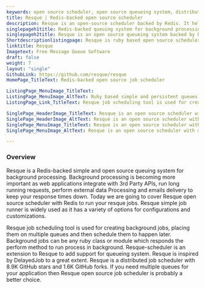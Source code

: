 ```yaml
---
keywords: open source scheduler, open source queueing system, distributed job scheduler, open source job scheduler, run process in background, job scheduling tool
title: Resque | Redis-backed open source scheduler
description: Resque is an open-source scheduler backed by Redis. It helps you create background jobs, place them on multiple queues, and process them later.
singlepageh1title: Redis-backed queuing system for background processing.
singlepageh2title: Resque is an open source queueing system backed by Redis. It creates background jobs, places them on multiple queues, and schedules jobs to process later.
Shortdescriptionlistingpage: Resque is ruby based open source scheduler. Resque distributed job scheduler is used for creating background jobs using Redis, placing them on multiple queues and then schedule them later.
linktitle: Resque
Imagetext: Free Message Queue Software
draft: false
weight: 7
layout: "single"
GithubLink: https://github.com/resque/resque
HomePage_TitleText: Redis-backed open source job scheduler

ListingPage_MenuImage_TitleText: 
ListingPage_MenuImage_AltText: Ruby based simple and persistent queues open source cron scheduler.
ListingPage_Link_TitleText: Resque job scheduling tool is used for creating background jobs on linux

SinglePage_HeaderImage_TitleText: Resque is an open source scheduler with multiple queues support
SinglePage_HeaderImage_AltText: Resque is an open source scheduler with multiple queues support
SinglePage_MenuImage_TitleText: Resque is an open source scheduler with multiple queues support
SinglePage_MenuImage_AltText: Resque is an open source scheduler with multiple queues support

---
```

### **Overview**

Resque is a Redis-backed simple and open source queuing system for background processing. Background processing is becoming more important as web applications integrate with 3rd Party APIs, run long running requests, perform external data Processing and emails delivery to keep your response times down. Today we are going to cover Resque open source scheduler with Redis to run your resque jobs.  Resque simple job runner is widely used as it has a variety of options for configurations and customizations.

Resque job scheduling tool is used for creating background jobs, placing them on multiple queues and then schedule them to happen later. Background jobs can be any ruby class or module which responds the perform method to run process in background. Resque-scheduler is an extension to Resque to add support for queueing system. Resque is inspired by DelayedJob to a great extent.  Resque is a distributed job scheduler with 8.9K GitHub stars and 1.6K GitHub forks. If you need multiple queues for your application then Resque open source job scheduler is probably a better choice.
